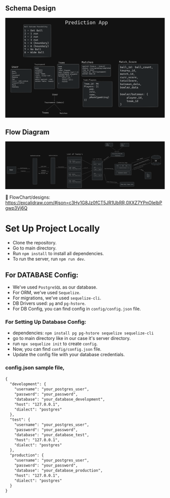 ## Schema Design
![Schema-Design](./assets/Schema-Chart.png)

## Flow Diagram
![Flow-Diagram](./assets/Flow-Diagram.png)

🔗 FlowChart/designs: https://excalidraw.com/#json=c3Hy1G8Jz0fCT5JR1UbRR,0XXZ7YPnOIelbPgwp3Vj6Q

# Set Up Project Locally

- Clone the repository.
- Go to main directory.
- Run `npm install` to install all dependencies.
- To run the server, run `npm run dev`.

## For DATABASE Config:
- We've used `PostgreSQL` as our database.
- For ORM, we've used `Sequelize`.
- For migrations, we've used `sequelize-cli`.
- DB Drivers used: `pg` and `pg-hstore`.
- For DB Config, you can find config in `config/config.json` file.

### For Setting Up Database Config:
- dependencies: `npm install pg pg-hstore sequelize sequelize-cli`
- go to main directory like in our case it's server directory.
- run `npx sequelize init` to create `config`.
- Now, you can find `config/config.json` file.
- Update the config file with your database credentials.

### config.json sample file,
```
{
  "development": {
    "username": "your_postgres_user",
    "password": "your_password",
    "database": "your_database_development",
    "host": "127.0.0.1",
    "dialect": "postgres"
  },
  "test": {
    "username": "your_postgres_user",
    "password": "your_password",
    "database": "your_database_test",
    "host": "127.0.0.1",
    "dialect": "postgres"
  },
  "production": {
    "username": "your_postgres_user",
    "password": "your_password",
    "database": "your_database_production",
    "host": "127.0.0.1",
    "dialect": "postgres"
  }
}
```